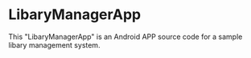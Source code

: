 # LibaryManagerApp
 This "LibaryManagerApp" is an Android APP source code for a sample libary management system.
